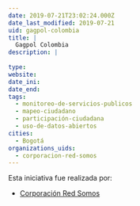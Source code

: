 ```yaml
---
date: 2019-07-21T23:02:24.000Z
date_last_modified: 2019-07-21
uid: gagpol-colombia
title: |
  Gagpol Colombia
description: |
  
type: 
website: 
date_ini: 
date_end: 
tags:
  - monitoreo-de-servicios-publicos
  - mapeo-ciudadano
  - participación-ciudadana
  - uso-de-datos-abiertos
cities: 
  - Bogotá
organizations_uids:
  - corporacion-red-somos
---
```


Esta iniciativa fue realizada por:

- [Corporación Red Somos](/organizaciones/corporacion-red-somos)
